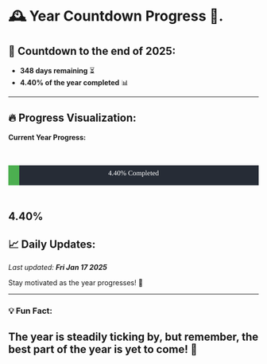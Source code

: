 
# &#x1F570; **Year Countdown Progress** &#x1F389;.

## &#x1F4C5; Countdown to the end of 2025:
- **348 days remaining** &#x23F3;
- **4.40% of the year completed** &#x1F4CA;

---

## &#x1F525; **Progress Visualization**:

**Current Year Progress:**

<br><br>
![Progress Bar](https://raw.githubusercontent.com/dayanidigv/year-countdown-progress/main/progress-bar.svg)
<br><br>

**4.40%**
---

## &#x1F4C8; **Daily Updates**:

_Last updated: **Fri Jan 17 2025**_

Stay motivated as the year progresses! &#x1F680;

--- 

### &#x1F4A1; **Fun Fact:**
The year is steadily ticking by, but remember, the best part of the year is yet to come! &#x1F31F;
---

